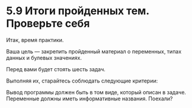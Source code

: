 # 5.9 Итоги пройденных тем. Проверьте себя
Итак, время практики. 

Ваша цель — закрепить пройденный материал о переменных, типах данных и булевых значениях.

Перед вами будет стоять шесть задач.

Выполняя их, старайтесь соблюдать следующие критерии:

Вывод программы должен быть в том виде, который описан в задаче.
Переменные должны иметь информативные названия.
Поехали?
